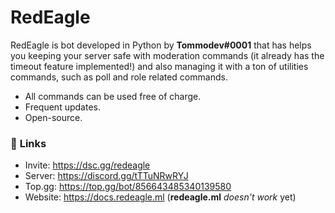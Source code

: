 # RedEagle

RedEagle is bot developed in Python by **Tommodev#0001** that has helps you keeping your server safe with moderation commands (it already has the timeout feature implemented!) and also managing it with a ton of utilities commands, such as poll and role related commands.

- All commands can be used free of charge.
- Frequent updates.
- Open-source.

### :link: **Links**
- Invite: https://dsc.gg/redeagle
- Server: https://discord.gg/tTTuNRwRYJ
- Top.gg: https://top.gg/bot/856643485340139580
- Website: https://docs.redeagle.ml (**redeagle.ml** _doesn't work_ yet)

